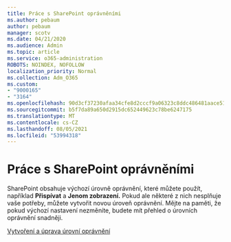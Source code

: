 ```yaml
---
title: Práce s SharePoint oprávněními
ms.author: pebaum
author: pebaum
manager: scotv
ms.date: 04/21/2020
ms.audience: Admin
ms.topic: article
ms.service: o365-administration
ROBOTS: NOINDEX, NOFOLLOW
localization_priority: Normal
ms.collection: Adm_O365
ms.custom:
- "9000165"
- "3164"
ms.openlocfilehash: 90d3cf37230afaa34cfe8d2cccf9a06323c8ddc486481aace514086cd4fa19ab
ms.sourcegitcommit: b5f7da89a650d2915dc652449623c78be6247175
ms.translationtype: MT
ms.contentlocale: cs-CZ
ms.lasthandoff: 08/05/2021
ms.locfileid: "53994318"
---
```

# <a name="working-with-sharepoint-permission-levels"></a>Práce s SharePoint oprávněními

SharePoint obsahuje výchozí úrovně oprávnění, které můžete použít, například **Přispívat** a **Jenom zobrazení.** Pokud ale některé z nich nesplňuje vaše potřeby, můžete vytvořit novou úroveň oprávnění. Mějte na paměti, že pokud výchozí nastavení nezměníte, budete mít přehled o úrovních oprávnění snadněji.

[Vytvoření a úprava úrovní oprávnění](https://docs.microsoft.com/sharepoint/how-to-create-and-edit-permission-levels)